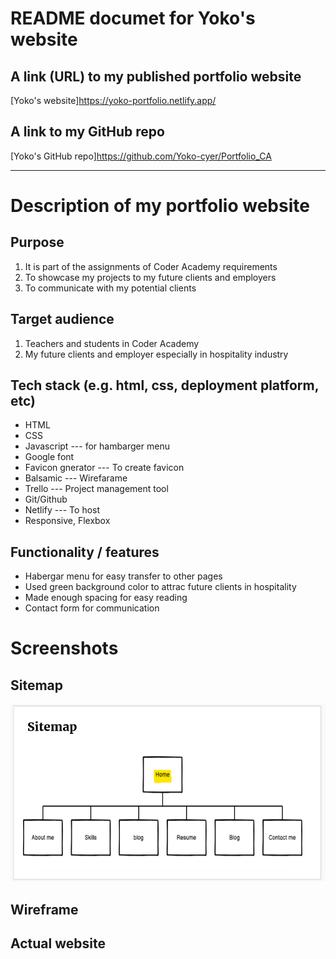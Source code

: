 # README documet for Yoko's website #


## A link (URL) to my published portfolio website ##

[Yoko's website]https://yoko-portfolio.netlify.app/

## A link to my GitHub repo ##
[Yoko's GitHub repo]https://github.com/Yoko-cyer/Portfolio_CA

---

# Description of my portfolio website #
## Purpose ##

1. It is part of the assignments of Coder Academy requirements 
2. To showcase my projects to my future clients and employers
3. To communicate with my potential clients

## Target audience ##

1. Teachers and students in Coder Academy
2. My future clients and employer especially in hospitality industry


## Tech stack (e.g. html, css, deployment platform, etc) ##

- HTML
- CSS
- Javascript --- for hambarger menu
- Google font 
- Favicon gnerator --- To create favicon
- Balsamic --- Wirefarame
- Trello --- Project management tool
- Git/Github
- Netlify --- To host
- Responsive, Flexbox

## Functionality / features ##

- Habergar menu for easy transfer to other pages
- Used green background color to attrac future clients in hospitality
- Made enough spacing for easy reading
- Contact form for communication

# Screenshots #

## Sitemap ##
![sitemap](img/sitemap.png)


## Wireframe ##

## Actual website ##

